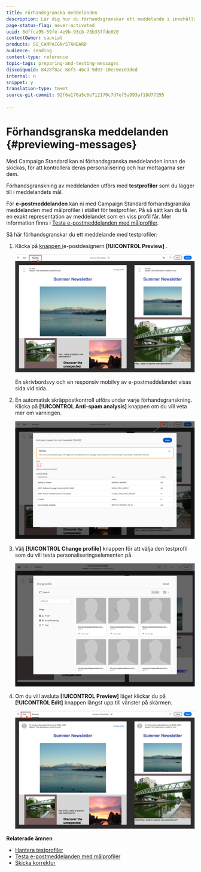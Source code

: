 ```yaml
---
title: Förhandsgranska meddelanden
description: Lär dig hur du förhandsgranskar ett meddelande i innehållsredigeraren eller i e-postdesignern.
page-status-flag: never-activated
uuid: 8dffca95-59fe-4e9b-93cb-73b33ffde020
contentOwner: sauviat
products: SG_CAMPAIGN/STANDARD
audience: sending
content-type: reference
topic-tags: preparing-and-testing-messages
discoiquuid: 8428f8ac-8ef5-46cd-9d93-10ec0ecd3ded
internal: n
snippet: y
translation-type: tm+mt
source-git-commit: 92f6a176a5c0e712170c7d7ef5a993af18d77295

---
```



# Förhandsgranska meddelanden {#previewing-messages}

Med Campaign Standard kan ni förhandsgranska meddelanden innan de skickas, för att kontrollera deras personalisering och hur mottagarna ser dem.

Förhandsgranskning av meddelanden utförs med **testprofiler** som du lägger till i meddelandets mål.

För **e-postmeddelanden** kan ni med Campaign Standard förhandsgranska meddelanden med målprofiler i stället för testprofiler. På så sätt kan du få en exakt representation av meddelandet som en viss profil får. Mer information finns i [Testa e-postmeddelanden med målprofiler](../../sending/using/testing-messages-using-target.md).

Så här förhandsgranskar du ett meddelande med testprofiler:

1. Klicka på [knappen i](../../designing/using/designing-content-in-adobe-campaign.md)e-postdesignern **[!UICONTROL Preview]** .

   ![](assets/sending_preview.png)

   En skrivbordsvy och en responsiv mobilvy av e-postmeddelandet visas sida vid sida.

1. En automatisk skräppostkontroll utförs under varje förhandsgranskning. Klicka på **[!UICONTROL Anti-spam analysis]** knappen om du vill veta mer om varningen.

   ![](assets/sending_anti-spam_analysis.png)

1. Välj **[!UICONTROL Change profile]** knappen för att välja den testprofil som du vill testa personaliseringselementen på.

   ![](assets/sending_test-profile.png)

1. Om du vill avsluta **[!UICONTROL Preview]** läget klickar du på **[!UICONTROL Edit]** knappen längst upp till vänster på skärmen.

   ![](assets/sending_preview_edit.png)

**Relaterade ämnen**

* [Hantera testprofiler](../../audiences/using/managing-test-profiles.md)
* [Testa e-postmeddelanden med målprofiler](../../sending/using/testing-messages-using-target.md)
* [Skicka korrektur](../../sending/using/sending-proofs.md)
